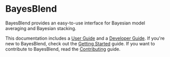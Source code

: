# BayesBlend

BayesBlend provides an easy-to-use interface for Bayesian model averaging and Bayesian stacking.

This documentation includes a [User Guide](user-guide) and a [Developer Guide](developer-guide).
If you're new to BayesBlend, check out the [Getting Started](user-guide/getting-started.md) guide.
If you want to contribute to BayesBlend, read the [Contributing](developed-guide/contributing.md) guide.
